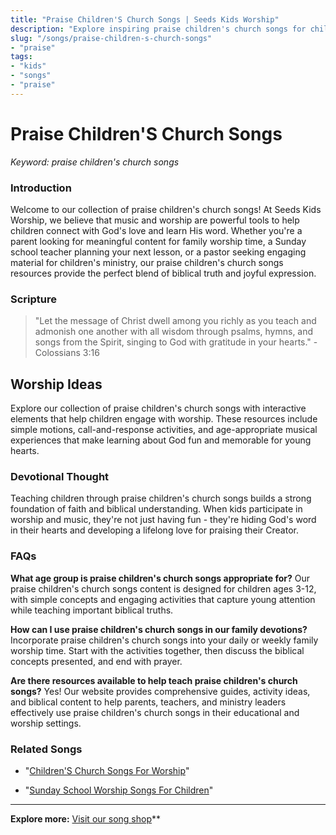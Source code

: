 ```yaml
---
title: "Praise Children'S Church Songs | Seeds Kids Worship"
description: "Explore inspiring praise children's church songs for children's worship and faith development. Biblical music resources for families and ministry."
slug: "/songs/praise-children-s-church-songs"
- "praise"
tags:
- "kids"
- "songs"
- "praise"
---
```


# Praise Children'S Church Songs

_Keyword: praise children's church songs_

### Introduction

Welcome to our collection of praise children's church songs! At Seeds Kids Worship, we believe that music and worship are powerful tools to help children connect with God's love and learn His word. Whether you're a parent looking for meaningful content for family worship time, a Sunday school teacher planning your next lesson, or a pastor seeking engaging material for children's ministry, our praise children's church songs resources provide the perfect blend of biblical truth and joyful expression.

### Scripture

> "Let the message of Christ dwell among you richly as you teach and admonish one another with all wisdom through psalms, hymns, and songs from the Spirit, singing to God with gratitude in your hearts." - Colossians 3:16

## Worship Ideas

Explore our collection of praise children's church songs with interactive elements that help children engage with worship. These resources include simple motions, call-and-response activities, and age-appropriate musical experiences that make learning about God fun and memorable for young hearts.

### Devotional Thought

Teaching children through praise children's church songs builds a strong foundation of faith and biblical understanding. When kids participate in worship and music, they're not just having fun - they're hiding God's word in their hearts and developing a lifelong love for praising their Creator.

### FAQs

**What age group is praise children's church songs appropriate for?**
Our praise children's church songs content is designed for children ages 3-12, with simple concepts and engaging activities that capture young attention while teaching important biblical truths.

**How can I use praise children's church songs in our family devotions?**
Incorporate praise children's church songs into your daily or weekly family worship time. Start with the activities together, then discuss the biblical concepts presented, and end with prayer.

**Are there resources available to help teach praise children's church songs?**
Yes! Our website provides comprehensive guides, activity ideas, and biblical content to help parents, teachers, and ministry leaders effectively use praise children's church songs in their educational and worship settings.

### Related Songs

- "[Children'S Church Songs For Worship](/songs/children-s-church-songs-for-worship/)"

- "[Sunday School Worship Songs For Children](/songs/sunday-school-worship-songs-for-children/)"

---

**Explore more:** [Visit our song shop](https://seedskidsworship.com/shop)**

<!-- Schema Markup -->
<script type="application/ld+json">
{
  "@context": "https://schema.org",
  "@type": "MusicRecording",
  "name": "Praise Children'S Church Songs",
  "byArtist": {
    "@type": "MusicGroup",
    "name": "Seeds Kids Worship"
  },
  "isFamilyFriendly": true,
  "url": "https://seedskidsworship.com/songs/praise-children-s-church-songs/"
}
</script>